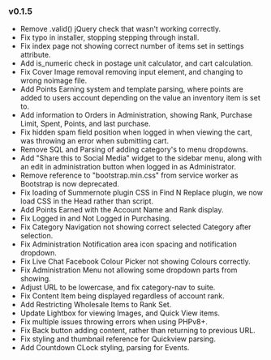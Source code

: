 ### v0.1.5
- Remove .valid() jQuery check that wasn't working correctly.
- Fix typo in installer, stopping stepping through install.
- Fix index page not showing correct number of items set in settings attribute.
- Add is_numeric check in postage unit calculator, and cart calculation.
- Fix Cover Image removal removing input element, and changing to wrong noimage file.
- Add Points Earning system and template parsing, where points are added to users account depending on the value an inventory item is set to.
- Add information to Orders in Administration, showing Rank, Purchase Limit, Spent, Points, and last purchase.
- Fix hidden spam field position when logged in when viewing the cart, was throwing an error when submitting cart.
- Remove SQL and Parsing of adding category's to menu dropdowns.
- Add "Share this to Social Media" widget to the sidebar menu, along with an edit in administration button when logged in as Administrator.
- Remove reference to "bootstrap.min.css" from service worker as Bootstrap is now deprecated.
- Fix loading of Summernote plugin CSS in Find N Replace plugin, we now load CSS in the Head rather than script.
- Add Points Earned with the Account Name and Rank display.
- Fix Logged in and Not Logged in Purchasing.
- Fix Category Navigation not showing correct selected Category after selection.
- Fix Administration Notification area icon spacing and notification dropdown.
- Fix Live Chat Facebook Colour Picker not showing Colours correctly.
- Fix Administration Menu not allowing some dropdown parts from showing.
- Adjust URL to be lowercase, and fix category-nav to suite.
- Fix Content Item being displayed regardless of account rank.
- Add Restricting Wholesale Items to Rank Set.
- Update Lightbox for viewing Images, and Quick View items.
- Fix multiple issues throwing errors when using PHPv8+.
- Fix Back button adding content, rather than returning to previous URL.
- Fix styling and thumbnail reference for Quickview parsing.
- Add Countdown CLock styling, parsing for Events.
